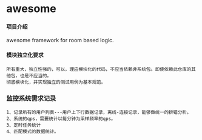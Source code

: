 # awesome

#### 项目介绍
awesome framework for room based logic.


#### 模块独立化要求
```
所有重大，独立性强的，可以，理应模块化的代码，不应当依赖非系统包。即使依赖此仓库的其他包，也是不应当的。
彻底模块化，并实现独立的测试用例为基本规范。
```


### 监控系统需求记录
```
1、记录所有的用户列表---用户上下行数据记录，离线-连接记录，能够做统一的排错分析。
2、系统的qps，需要统计以每分钟为采样频率的qps。
3、定时任务统计
4、匹配模式的数据统计。
```